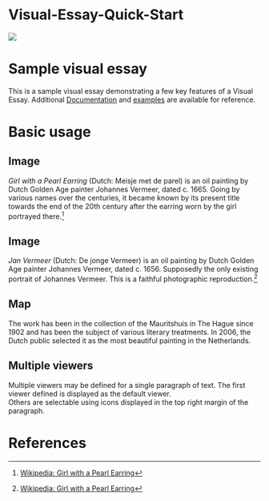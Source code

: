 # Visual-Essay-Quick-Start
<a href="https://juncture-digital.org"><img src="https://juncture-digital.org/images/ve-button.png"></a>

<param ve-config 
       title="girl with very nice clam spit"
       author=" "
       banner="https://preview.redd.it/n2xp6dxxj9x31.jpg?auto=webp&s=d207b9a3bedac17fb1071119388be0d3e8346b47" 
       layout="horizontal">

<!-- Entities discussed throughout the essay are typically defined before the essay text and
     are thus available in all text.  Entity identifiers (QIDs) can be found in either
     Wikipedia or Wikidata (https://www.wikidata.org)> -->
<param ve-entity eid="Q185372"> <!-- Girl with a Pearl Earring painting -->
<param ve-entity eid="Q41264"> <!-- Johannes Vermeer -->
<param ve-entity eid="Q221092"> <!-- Mauritshuis -->
<param ve-entity eid="Q36600"> <!-- The Hague -->

# Sample visual essay

This is a sample visual essay demonstrating a few key features of a Visual Essay. Additional [Documentation](https://github.com/JSTOR-Labs/juncture/wiki) and [examples](https://jstor-labs.github.io/juncture-examples) are available for reference.
<param ve-image 
       manifest="https://iiif.juncture-digital.org/manifest/6dd738aed85597cac540ad31dd5818e86ef7f2918c7b43a9eb3123d5538e6e4c">

# Basic usage

## Image

_Girl with a Pearl Earring_ (Dutch: Meisje met de parel) is an oil painting by Dutch Golden Age painter Johannes Vermeer, 
dated c. 1665. Going by various names over the centuries, it became known by its present title towards the end of the 
20th century after the earring worn by the girl portrayed there.[^1]
<param ve-image 
       label="Girl with a Pearl Earring" 
       description="painting by Johannes Vermeer" 
       license="public domain" 
       url="https://upload.wikimedia.org/wikipedia/commons/0/0f/1665_Girl_with_a_Pearl_Earring.jpg">

## Image

_Jan Vermeer_ (Dutch: De jonge Vermeer) is an oil painting by Dutch Golden Age painter Johannes Vermeer, 
dated c. 1656. Supposedly the only existing portrait of Johannes Vermeer. This is a faithful photographic reproduction.[^1]
<param ve-image 
       label="Johannes Vermeer" 
       description="self-portrait by Johannes Vermeer" 
       license="public domain" 
       url="https://en.wikipedia.org/wiki/Johannes_Vermeer#/media/File:Cropped_version_of_Jan_Vermeer_van_Delft_002.jpg">

## Map

The work has been in the collection of the Mauritshuis in The Hague since 1902 and has been the subject of various 
literary treatments. In 2006, the Dutch public selected it as the most beautiful painting in the Netherlands.
<param ve-map center="Q36600" zoom="11" prefer-geojson>

## Multiple viewers

Multiple viewers may be defined for a single paragraph of text.  The first viewer defined is displayed as the default viewer.  
Others are selectable using icons displayed in the top right margin of the paragraph.
<param ve-image 
       manifest="https://iiif.juncture-digital.org/manifest/6dd738aed85597cac540ad31dd5818e86ef7f2918c7b43a9eb3123d5538e6e4c">
<param ve-map center="Q36600" zoom="11">



# References

[^1]: [Wikipedia: Girl with a Pearl Earring](https://en.wikipedia.org/wiki/Girl_with_a_Pearl_Earring)

